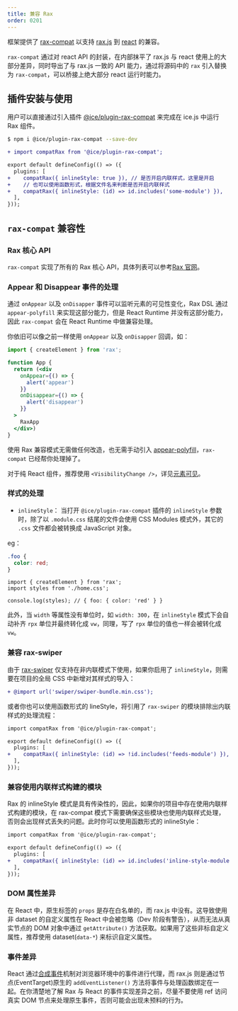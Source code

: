 ```yaml
---
title: 兼容 Rax
order: 0201
---
```


框架提供了 [rax-compat](https://github.com/alibaba/ice/tree/master/packages/rax-compat) 以支持 [rax.js](https://github.com/alibaba/rax) 到 [react](https://github.com/facebook/react) 的兼容。

`rax-compat` 通过对 react API 的封装，在内部抹平了 rax.js 与 react 使用上的大部分差异，同时导出了与 rax.js 一致的 API 能力，通过将源码中的 `rax` 引入替换为 `rax-compat`，可以桥接上绝大部分 react 运行时能力。

## 插件安装与使用

用户可以直接通过引入插件 [@ice/plugin-rax-compat](https://www.npmjs.com/package/@ice/plugin-rax-compat) 来完成在 ice.js 中运行 Rax 组件。

```bash
$ npm i @ice/plugin-rax-compat --save-dev
```

```diff title="ice.config.mts"
+ import compatRax from '@ice/plugin-rax-compat';

export default defineConfig(() => ({
  plugins: [
+    compatRax({ inlineStyle: true }), // 是否开启内联样式，这里是开启
+    // 也可以使用函数形式，根据文件名来判断是否开启内联样式
+    compatRax({ inlineStyle: (id) => id.includes('some-module') }),
  ],
}));
```

## `rax-compat` 兼容性

### Rax 核心 API

`rax-compat` 实现了所有的 Rax 核心 API，具体列表可以参考[Rax 官网](https://rax.js.org/docs/api/DOM)。

### Appear 和 Disappear 事件的处理

通过 `onAppear` 以及 `onDisapper` 事件可以监听元素的可见性变化，Rax DSL 通过 `appear-polyfill` 来实现这部分能力，但是 React Runtime 并没有这部分能力，因此 `rax-compat` 会在 React Runtime 中做兼容处理。

你依旧可以像之前一样使用 `onAppear` 以及 `onDisapper` 回调，如：

```jsx
import { createElement } from 'rax';

function App {
  return (<div
    onAppear={() => {
      alert('appear')
    }}
    onDisappear={() => {
      alert('disappear')
    }}
  >
    RaxApp
  </div>)
}
```

使用 Rax 兼容模式无需做任何改造，也无需手动引入 [appear-polyfill](https://www.npmjs.com/package/appear-polyfill)，`rax-compat` 已经帮你处理掉了。

对于纯 React 组件，推荐使用 `<VisibilityChange />`，详见[元素可见](../basic/appear.md)。

### 样式的处理

- `inlineStyle`：
当打开 `@ice/plugin-rax-compat` 插件的 `inlineStyle` 参数时，除了以 `.module.css` 结尾的文件会使用 CSS Modules 模式外，其它的 `.css` 文件都会被转换成 JavaScript 对象。

eg：
```css title="src/pages/home.css"
.foo {
  color: red;
}
```

```tsx title="src/pages/home.tsx"
import { createElement } from 'rax';
import styles from './home.css';

console.log(styles); // { foo: { color: 'red' } }
```

此外，当 `width` 等属性没有单位时，如 `width: 300`，在 `inlineStyle` 模式下会自动补齐 `rpx` 单位并最终转化成 `vw`，同理，写了 `rpx` 单位的值也一样会被转化成 `vw`。

### 兼容 rax-swiper

由于 [rax-swiper](https://rax.alibaba-inc.com/docs/components/swiper) 仅支持在非内联模式下使用，如果你启用了 `inlineStyle`，则需要在项目的全局 CSS 中新增对其样式的导入：

```diff title="global.css"
+ @import url('swiper/swiper-bundle.min.css');
```

或者你也可以使用函数形式的 lineStyle，将引用了 `rax-swiper` 的模块排除出内联样式的处理流程：

```diff title="ice.config.mts"
import compatRax from '@ice/plugin-rax-compat';

export default defineConfig(() => ({
  plugins: [
+    compatRax({ inlineStyle: (id) => !id.includes('feeds-module') }), 
  ],
}));
```


### 兼容使用内联样式构建的模块

Rax 的 inlineStyle 模式是具有传染性的，因此，如果你的项目中存在使用内联样式构建的模块，在 rax-compat 模式下需要确保这些模块也使用内联样式处理，否则会出现样式丢失的问题。此时你可以使用函数形式的 inlineStyle：

```diff title="ice.config.mts"
import compatRax from '@ice/plugin-rax-compat';

export default defineConfig(() => ({
  plugins: [
+    compatRax({ inlineStyle: (id) => id.includes('inline-style-module') }), 
  ],
}));
```

### DOM 属性差异

在 React 中，原生标签的 `props` 是存在白名单的，而 rax.js 中没有。这导致使用非 dataset 的自定义属性在 React 中会被忽略（Dev 阶段有警告），从而无法从真实节点的 DOM 对象中通过 `getAttribute()` 方法获取。如果用了这些非标自定义属性，推荐使用 dataset(`data-*`) 来标识自定义属性。

### 事件差异
React 通过[合成事件](https://zh-hans.reactjs.org/docs/events.html)机制对浏览器环境中的事件进行代理，而 rax.js 则是通过节点(EventTarget)原生的 `addEventListener()` 方法将事件与处理函数绑定在一起。在你清楚地了解 Rax 与 React 的事件实现差异之前，尽量不要使用 ref 访问真实 DOM 节点来处理原生事件，否则可能会出现未预料的行为。
